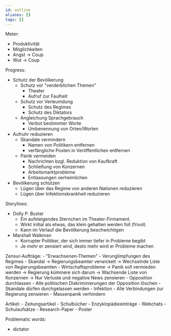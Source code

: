 ```yaml
---
id: outline
aliases: []
tags: []
---
```


Meter:

- Produktivität
- Möglichkeiten
- Angst -> Coup
- Wut -> Coup


Progress:

- Schutz der Bevölkerung
    - Schutz vor "verderblichen Themen"
        - Theater
        - Aufruf zur Faulheit
    - Schutz vor Verleumdung
        - Schutz des Regimes
        - Schutz des Diktators
    - Angleichung Sprachgebrauch
        - Verbot bestimmter Worte
        - Umbenennung von Orten/Worten
- Aufruhr reduzieren
    - Skandale vermindern
        - Namen von Politikern entfernen
        - verfängliche Posten in Veröffentlichen entfernen
    - Panik vermeiden
        - Nachrichten bzgl. Reduktion von Kaufkraft
        - Schließung von Konzernen
        - Arbeitsmarktprobleme
        - Entlassungen verheimlichen
- Bevölkerung schützen
    - Lügen über das Regime von anderen Nationen reduzieren
    - Lügen über Infektionskrankheit reduzieren


Storylines:
- Dolly P. Buster
    - Ein aufsteigendes Sternchen im Theater-Firmament.
    - Wirkt initial als etwas, das klein gehalten werden foll (frivol)
    - Kann im Verlauf die Bevölkerung beschwichtigen
- Marshall Walkman
    - Korrupter Politiker, der sich immer tiefer in Probleme begibt
    - Je mehr er zensiert wird, desto mehr wird er Probleme machen


Zensur-Aufträge:
    - "Erwachsenen-Themen"
    - Verunglimpfungen des Regimes
    - Skandal
        -> Regierungsbeamter verwickelt
        -> Wechselnde Liste von Regierungsbeamten
    - Wirtschaftsprobleme
        -> Panik soll vermieden werden
        -> Regierung kümmere sich darum
        -> Wachsende Liste von Konzernen
        -> Nur Verluste und negative News zensieren
    - Opposition durchlassen
        - Alle politischen Diskriminierungen der Opposition löschen
        - Skandale dürfen durchgelassen werden
    - Infektion
        - Alle Verbindungen zur Regierung zensieren
        - Massenpanik verhindern

Artikel:
    - Zeitungsartikel
    - Schulbücher
    - Enzyklopädieeinträge
    - Webchats
    - Schulaufsätze
    - Research-Paper
    - Poster


Problematic words:
- dictator
